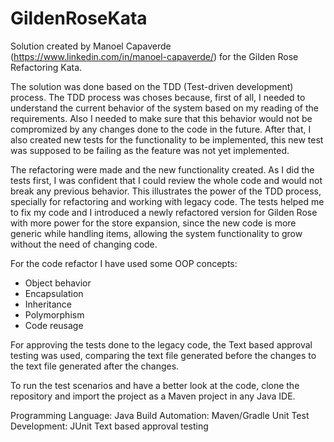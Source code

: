 # GildenRoseKata
Solution created by Manoel Capaverde (https://www.linkedin.com/in/manoel-capaverde/) for the Gilden Rose Refactoring Kata.

The solution was done based on the TDD (Test-driven development) process. The TDD process was choses because, first of all, I needed to understand the current behavior of the system based on my reading of the requirements. Also I needed to make sure that this behavior would not be compromized by any changes done to the code in the future. After that, I also created new tests for the functionality to be implemented, this new test was supposed to be failing as the feature was not yet implemented.

The refactoring were made and the new functionality created. As I did the tests first, I was confident that I could review the whole code and would not break any previous behavior. This illustrates the power of the TDD process, specially for refactoring and working with legacy code. The tests helped me to fix my code and I introduced a newly refactored version for Gilden Rose with more power for the store expansion, since the new code is more generic while handling items, allowing the system functionality to grow without the need of changing code.

For the code refactor I have used some OOP concepts:
- Object behavior
- Encapsulation
- Inheritance
- Polymorphism
- Code reusage

For approving the tests done to the legacy code, the Text based approval testing was used, comparing the text file generated before the changes to the text file generated after the changes.

To run the test scenarios and have a better look at the code, clone the repository and import the project as a Maven project in any Java IDE.

Programming Language: Java
Build Automation: Maven/Gradle
Unit Test Development: JUnit
Text based approval testing
